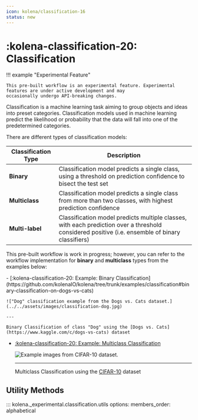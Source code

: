 ```yaml
---
icon: kolena/classification-16
status: new
---
```


# :kolena-classification-20: Classification

!!! example "Experimental Feature"

    This pre-built workflow is an experimental feature. Experimental features are under active development and may
    occasionally undergo API-breaking changes.

Classification is a machine learning task aiming to group objects and ideas into preset categories.
Classification models used in machine learning predict the likelihood or probability that the data will fall into
one of the predetermined categories.

There are different types of classification models:

| Classification Type | Description                                                                                                                                     |
| ------------------- | ----------------------------------------------------------------------------------------------------------------------------------------------- |
| **Binary**          | Classification model predicts a single class, using a threshold on prediction confidence to bisect the test set                                 |
| **Multiclass**      | Classification model predicts a single class from more than two classes, with highest prediction confidence                                     |
| **Multi-label**     | Classification model predicts multiple classes, with each prediction over a threshold considered positive (i.e. ensemble of binary classifiers) |


This pre-built workflow is work in progress; however, you can refer to the workflow implementation for **binary**
and **multiclass** types from the examples below:

<div class="grid cards" markdown>
- [:kolena-classification-20: Example: Binary Classification](https://github.com/kolenaIO/kolena/tree/trunk/examples/classification#binary-classification-on-dogs-vs-cats)

    !["Dog" classification example from the Dogs vs. Cats dataset.](../../assets/images/classification-dog.jpg)

    ---

    Binary Classification of class "Dog" using the [Dogs vs. Cats](https://www.kaggle.com/c/dogs-vs-cats) dataset

- [:kolena-classification-20: Example: Multiclass Classification](https://github.com/kolenaIO/kolena/tree/trunk/examples/classification#multiclass-classification-on-cifar-10)

    ![Example images from CIFAR-10 dataset.](../../assets/images/CIFAR-10.jpg)

    ---

    Multiclass Classification using the [CIFAR-10](https://www.cs.toronto.edu/~kriz/cifar.html) dataset
</div>

## Utility Methods
::: kolena._experimental.classification.utils
    options:
      members_order: alphabetical
